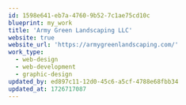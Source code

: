 ```yaml
---
id: 1598e641-eb7a-4760-9b52-7c1ae75cd10c
blueprint: my_work
title: 'Army Green Landscaping LLC'
website: true
website_url: 'https://armygreenlandscaping.com/'
work_type:
  - web-design
  - web-development
  - graphic-design
updated_by: ed897c11-12d0-45c6-a5cf-4788e68fbb34
updated_at: 1726717087
---
```

